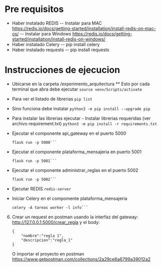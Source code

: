 # Pre requisitos

- Haber instalado REDIS
-- Instalar para MAC https://redis.io/docs/getting-started/installation/install-redis-on-mac-os/
-- Instalar para Windows https://redis.io/docs/getting-started/installation/install-redis-on-windows/
- Haber instalado Celery
-- pip install celery
- Haber instalado requests
-- pip install requests

# Instrucciones de ejecucion

* Ubicarse en la carpeta /experimento_arquitectura
** Esto por cada terminal que abra debe ejecutar
    ```source venv/Scripts/activate```
- Para ver el listado de librerias
    ```pip list```
- Sino funciona debe instalar 
    ```python3 -m pip install --upgrade pip```
- Para instalar las librerias ejecutar - Instalar librerias requeridas (ver archivo requirement.txt)
    ```python3 -m pip install -r requirements.txt``` 

- Ejecutar el componente api_gateway en el puerto 5000
    ```cd api_gateway/
    flask run -p 5000```
- Ejecutar el componente plataforma_mensajeria en puerto 5001
    ```cd plataforma_mensajeria/
    flask run -p 5001```
- Ejecutar el componente administrar_reglas en el puerto 5002 
    ```cd administrar_reglas/
    flask run -p 5002```
- Ejecutar REDIS
    ```redis-server```
- Iniciar Celery en el compomente plataforma_mensajeria 
    ```cd plataforma_mensajeria/
    celery -A tareas worker -l info```
6. Crear un request en postman usando la interfaz del gateway:
    http://127.0.0.1:5000/crear_regla
    y el body:
    ```
    {
        "nombre":"regla 1",
        "descripcion":"regla_1"
    }
    ```
    O importar el proyecto en postman https://www.getpostman.com/collections/2a29ce6a6799a39012a2
